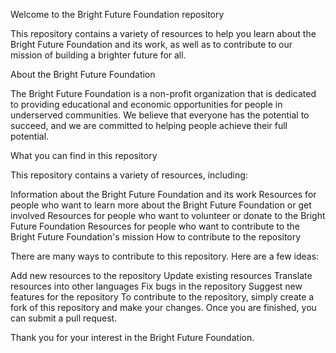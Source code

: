 Welcome to the Bright Future Foundation repository

This repository contains a variety of resources to help you learn about the Bright Future Foundation and its work, as well as to contribute to our mission of building a brighter future for all.

About the Bright Future Foundation

The Bright Future Foundation is a non-profit organization that is dedicated to providing educational and economic opportunities for people in underserved communities. We believe that everyone has the potential to succeed, and we are committed to helping people achieve their full potential.

What you can find in this repository

This repository contains a variety of resources, including:

Information about the Bright Future Foundation and its work
Resources for people who want to learn more about the Bright Future Foundation or get involved
Resources for people who want to volunteer or donate to the Bright Future Foundation
Resources for people who want to contribute to the Bright Future Foundation's mission
How to contribute to the repository

There are many ways to contribute to this repository. Here are a few ideas:

Add new resources to the repository
Update existing resources
Translate resources into other languages
Fix bugs in the repository
Suggest new features for the repository
To contribute to the repository, simply create a fork of this repository and make your changes. Once you are finished, you can submit a pull request.

Thank you for your interest in the Bright Future Foundation.
